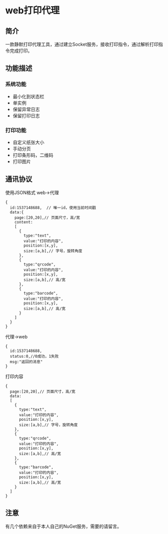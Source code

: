 # web打印代理
## 简介
一款静默打印代理工具，通过建立Socket服务，接收打印指令，通过解析打印指令完成打印。
## 功能描述

### 系统功能
* 最小化到状态栏
* 单实例
* 保留异常日志
* 保留打印日志

### 打印功能
* 自定义纸张大小
* 手动分页
* 打印条形码，二维码
* 打印图片

## 通讯协议
使用JSON格式
web->代理
```
{
  id:1537148688,  // 唯一id，使用当前时间戳
  data:{
    page:[20,20],// 页面尺寸，高/宽
    content:
    [
      {
        type:"text",
        value:"打印的内容",
        position:[x,y],
        size:[a,b],// 字号，旋转角度
      },
      {
        type:"qrcode",
        value:"打印的内容",
        position:[x,y],
        size:[a,b],// 高/宽
      },
      {
        type:"barcode",
        value:"打印的内容",
        position:[x,y],
        size:[a,b],// 高/宽
      }
    ]
  }
}
```
代理->web
```
{
  id:1537148688,
  status:0,//0成功，1失败
  msg:"返回的消息"
}
```
打印内容
```
{
  page:[20,20],// 页面尺寸，高/宽
  data:
  [
    {
      type:"text",
      value:"打印的内容",
      position:[x,y],
      size:[a,b],// 字号，旋转角度
    },
    {
      type:"qrcode",
      value:"打印的内容",
      position:[x,y],
      size:[a,b],// 高/宽
    },
    {
      type:"barcode",
      value:"打印的内容",
      position:[x,y],
      size:[a,b],// 高/宽
    }
  ]
}
```

## 注意
有几个依赖来自于本人自己的NuGet服务，需要的请留言。